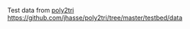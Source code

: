 Test data from [poly2tri](https://github.com/jhasse/poly2tri)  
https://github.com/jhasse/poly2tri/tree/master/testbed/data
